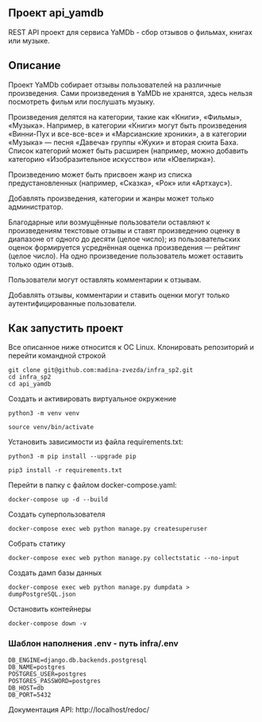 ## Проект api_yamdb
REST API проект для сервиса YaMDb - сбор отзывов о фильмах, книгах или музыке.

## Описание
Проект YaMDb собирает отзывы пользователей на различные произведения.
Сами произведения в YaMDb не хранятся, здесь нельзя посмотреть фильм или послушать музыку.

Произведения делятся на категории, такие как «Книги», «Фильмы», «Музыка». Например, в категории «Книги» могут быть произведения «Винни-Пух и все-все-все» и «Марсианские хроники», а в категории «Музыка» — песня «Давеча» группы «Жуки» и вторая сюита Баха. Список категорий может быть расширен (например, можно добавить категорию «Изобразительное искусство» или «Ювелирка»). 

Произведению может быть присвоен жанр из списка предустановленных (например, «Сказка», «Рок» или «Артхаус»). 

Добавлять произведения, категории и жанры может только администратор.

Благодарные или возмущённые пользователи оставляют к произведениям текстовые отзывы и ставят произведению оценку в диапазоне от одного до десяти (целое число); из пользовательских оценок формируется усреднённая оценка произведения — рейтинг (целое число). На одно произведение пользователь может оставить только один отзыв.

Пользователи могут оставлять комментарии к отзывам.

Добавлять отзывы, комментарии и ставить оценки могут только аутентифицированные пользователи.

## Как запустить проект
Все описанное ниже относится к ОС Linux.
Клонировать репозиторий и перейти командной строкой 
```
git clone git@github.com:madina-zvezda/infra_sp2.git
cd infra_sp2
cd api_yamdb
```
Создать и активировать виртуальное окружение
```
python3 -m venv venv

source venv/bin/activate
```
Установить зависимости из файла requirements.txt:
```
python3 -m pip install --upgrade pip

pip3 install -r requirements.txt
```
Перейти в папку с файлом docker-compose.yaml:
```
docker-compose up -d --build
```
Создать суперпользователя
```
docker-compose exec web python manage.py createsuperuser
```
Собрать статику
```
docker-compose exec web python manage.py collectstatic --no-input
```
Создать дамп базы данных
```
docker-compose exec web python manage.py dumpdata > dumpPostgreSQL.json
```
Остановить контейнеры
```
docker-compose down -v
```

### Шаблон наполнения .env - путь infra/.env

```
DB_ENGINE=django.db.backends.postgresql
DB_NAME=postgres
POSTGRES_USER=postgres
POSTGRES_PASSWORD=postgres
DB_HOST=db
DB_PORT=5432
```

Документация API: http://localhost/redoc/
